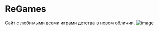 # ReGames
Сайт с любимыми всеми играми детства в новом обличии.
![image](https://github.com/xworu/regames/assets/124811133/b92de2a1-1f2e-4073-9395-355aa211e3d8)
